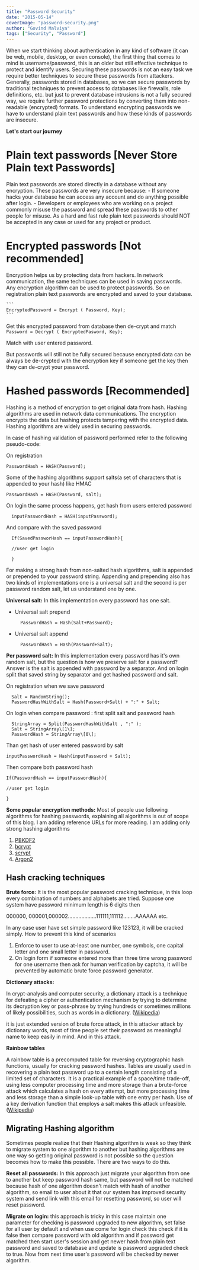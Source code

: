 ```yaml
---
title: "Password Security"
date: "2015-05-14"
coverImage: "password-security.png"
author: "Govind Malviya"
tags: ["Security", "Password"]
---
```


When we start thinking about authentication in any kind of software (it can be web, mobile, desktop, or even console), the first thing that comes to mind is username/password, this is an older but still effective technique to protect and identify users. Securing these passwords is not an easy task we require better techniques to secure these passwords from attackers. Generally, passwords stored in databases, so we can secure passwords by traditional techniques to prevent access to databases like firewalls, role definitions, etc. but just to prevent database intrusions is not a fully secured way, we require further password protections by converting them into non-readable (encrypted) formats. To understand encrypting passwords we have to understand plain text passwords and how these kinds of passwords are insecure.

**Let's start our journey**

# Plain text passwords [Never Store Plain text Passwords]
Plain text passwords are stored directly in a database without any encryption. These passwords are very insecure because:
    - If someone hacks your database he can access any account and do anything possible after login.
    - Developers or employees who are working on a project commonly misuse the password and spread these passwords to other people for misuse.
As a hard and fast rule plain text passwords should NOT be accepted in any case or used for any project or product.

# Encrypted passwords [Not recommended]

Encryption helps us by protecting data from hackers. In network communication, the same techniques can be used in saving passwords. Any encryption algorithm can be used to protect passwords. So on registration plain text passwords are encrypted and saved to your database.

    ```
    EncryptedPassword = Encrypt ( Password, Key);
    ```

Get this encrypted password from database then de-crypt and match
    ```
    Password = Decrypt ( EncryptedPasword, Key);
    ```

Match with user entered password.

But passwords will still not be fully secured because encrypted data can be always be de-crypted with the encryption key if someone get the key then they can de-crypt your password.

# Hashed passwords [Recommended]

Hashing is a method of encryption to get original data from hash. Hashing algorithms are used in network data communications. The encryption encrypts the data but hashing protects tampering with the encrypted data. Hashing algorithms are widely used in securing passwords.

In case of hashing validation of password performed refer to the following pseudo-code:

On registration

```
PasswordHash = HASH(Password);
```
Some of the hashing algorithms support salts(a set of characters that is appended to your hash) like HMAC

  ```
  PasswordHash = HASH(Password, salt);
  ```

On login the same process happens, get hash from users entered password

  ```
    inputPasswordHash = HASH(inputPassword);
  ```

And compare with the saved password

  ```
    If(SavedPassworHash == inputPasswordHash){

    //user get login

    }
  ```

For making a strong hash from non-salted hash algorithms, salt is appended or prepended to your password string. Appending and prepending also has two kinds of implementations one is a universal salt and the second is per password random salt, let us understand one by one.

**Universal salt:** In this implementation every password has one salt.

- Universal salt prepend

  ```
    PasswordHash = Hash(Salt+Password);
  ```

- Universal salt append

  ```
    PasswordHash = Hash(Password+Salt);
  ```
**Per password salt:** In this implementation every password has it's own random salt, but the question is how we preserve salt for a password? Answer is the salt is appended with password by a separator. And on login split that saved string by separator and get hashed password and salt.

On registration when we save password

  ```
    Salt = RandomString();
    PasswordHashWithSalt = Hash(Password+Salt) + ":" + Salt;
  ```
On login when compare password : first split salt and password hash

  ```
    StringArray = Split(PasswordHashWithSalt , ":" );
    Salt = StringArray\[1\];
    PasswordHash = StringArray\[0\];
  ```

Than get hash of user entered password by salt

```
inputPasswordHash = Hash(inputPassword + Salt);
```
Then compare both password hash

```
If(PasswordHash == inputPasswordHash){

//user get login

}
```

**Some popular encryption methods:** Most of people use following algorithms for hashing passwords, explaining all algorithms is out of scope of this blog. I am adding reference URLs for more reading. I am adding only strong hashing algorithms 

1. [PBKDF2](http://en.wikipedia.org/wiki/PBKDF2)
2. [bcrypt](http://en.wikipedia.org/wiki/Bcrypt)
3. [scrypt](http://www.tarsnap.com/scrypt.html)
4. [Argon2](https://en.wikipedia.org/wiki/Argon2)

## Hash cracking techniques

**Brute force:** It is the most popular password cracking technique, in this loop every combination of numbers and alphabets are tried. Suppose one system have password minimum length is 6 digits then

000000, 000001,000002……………….111111,111112……..AAAAAA etc.

In any case user have set simple password like 123123, it will be cracked simply. How to prevent this kind of scenarios

1. Enforce to user to use at-least one number, one symbols, one capital letter and one small letter in password.
2. On login form if someone entered more than three time wrong password for one username then ask for human verification by captcha, it will be prevented by automatic brute force password generator.

**Dictionary attacks:**

In crypt-analysis and computer security, a dictionary attack is a technique for defeating a cipher or authentication mechanism by trying to determine its decryption key or pass-phrase by trying hundreds or sometimes millions of likely possibilities, such as words in a dictionary. ([Wikipedia](http://en.wikipedia.org/wiki/Dictionary_attack))

it is just extended version of brute force attack, in this attacker attack by dictionary words, most of time people set their password as meaningful name to keep easily in mind. And in this attack.

**Rainbow tables**

A rainbow table is a precomputed table for reversing cryptographic hash functions, usually for cracking password hashes. Tables are usually used in recovering a plain text password up to a certain length consisting of a limited set of characters. It is a practical example of a space/time trade-off, using less computer processing time and more storage than a brute-force attack which calculates a hash on every attempt, but more processing time and less storage than a simple look-up table with one entry per hash. Use of a key derivation function that employs a salt makes this attack unfeasible. ([Wikipedia](http://en.wikipedia.org/wiki/Rainbow_table))

## Migrating Hashing algorithm 
Sometimes people realize that their Hashing algorithm is weak so they think to migrate system to one algorithm to another but hashing algorithms are one way so getting original password is not possible so the question becomes how to make this possible. There are two ways to do this.

**Reset all passwords:** In this approach just migrate your algorithm from one to another but keep password hash same, but password will not be matched because hash of one algorithm doesn't match with hash of another algorithm, so email to user about it that our system has improved security system and send link with this email for resetting password, so user will reset password.

**Migrate on login:** this approach is tricky in this case maintain one parameter for checking is password upgraded to new algorithm, set false for all user by default and when use come for login check this check if it is false then compare password with old algorithm and if password get matched then start user's session and get newer hash from plain text password and saved to database and update is password upgraded check to true. Now from next time user's password will be checked by newer algorithm.



